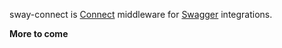 sway-connect is [Connect][connect] middleware for [Swagger][swagger] integrations.

**More to come**

[connect]: https://github.com/senchalabs/connect
[swagger]: http://swagger.io/
